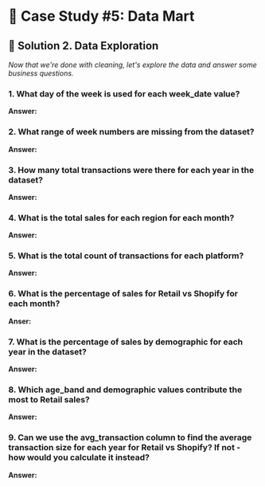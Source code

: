 # 🏪 Case Study #5: Data Mart

## 📝 Solution 2. Data Exploration

*Now that we're done with cleaning, let's explore the data and answer some business questions.*

### 1. What day of the week is used for each week_date value?

**Answer:**

### 2. What range of week numbers are missing from the dataset?

**Answer:**

### 3. How many total transactions were there for each year in the dataset?

**Answer:**

### 4. What is the total sales for each region for each month?

**Answer:** 

### 5. What is the total count of transactions for each platform?

**Answer:**

### 6. What is the percentage of sales for Retail vs Shopify for each month?

**Anser:**

### 7. What is the percentage of sales by demographic for each year in the dataset?

**Answer:**

### 8. Which age_band and demographic values contribute the most to Retail sales?

**Answer:** 

### 9. Can we use the avg_transaction column to find the average transaction size for each year for Retail vs Shopify? If not - how would you calculate it instead?

**Answer:**
